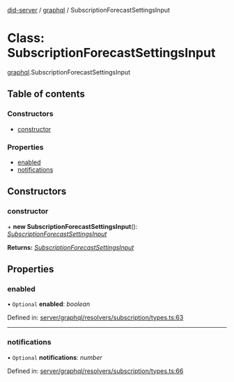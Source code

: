 [did-server](../README.md) / [graphql](../modules/graphql.md) / SubscriptionForecastSettingsInput

# Class: SubscriptionForecastSettingsInput

[graphql](../modules/graphql.md).SubscriptionForecastSettingsInput

## Table of contents

### Constructors

- [constructor](graphql.subscriptionforecastsettingsinput.md#constructor)

### Properties

- [enabled](graphql.subscriptionforecastsettingsinput.md#enabled)
- [notifications](graphql.subscriptionforecastsettingsinput.md#notifications)

## Constructors

### constructor

\+ **new SubscriptionForecastSettingsInput**(): [*SubscriptionForecastSettingsInput*](graphql.subscriptionforecastsettingsinput.md)

**Returns:** [*SubscriptionForecastSettingsInput*](graphql.subscriptionforecastsettingsinput.md)

## Properties

### enabled

• `Optional` **enabled**: *boolean*

Defined in: [server/graphql/resolvers/subscription/types.ts:63](https://github.com/Puzzlepart/did/blob/5da6768a/server/graphql/resolvers/subscription/types.ts#L63)

___

### notifications

• `Optional` **notifications**: *number*

Defined in: [server/graphql/resolvers/subscription/types.ts:66](https://github.com/Puzzlepart/did/blob/5da6768a/server/graphql/resolvers/subscription/types.ts#L66)
